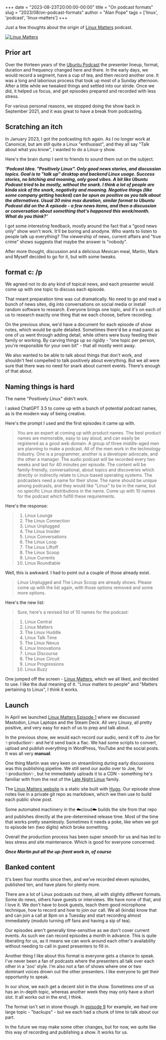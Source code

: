 +++
date = "2023-08-23T20:00:00-00:00"
title = "On podcast formats"
slug = "2023/08/on-podcast-formats"
author = "Alan Pope"
tags = ['linux', 'podcast', 'linux-matters']
+++

Just a few thoughts about the origin of [Linux Matters](https://linuxmatters.sh) podcast.

[![Linux Matters](/blog/images/2023-08-23/linuxmatters-banner-3000x750.webp)](https://linuxmatters.sh)

## Prior art

Over the thirteen years of the [Ubuntu Podcast](https://ubuntupodcast.org/) the presenter lineup, format, duration and frequency changed here and there. In the early days, we would record a segment, have a cup of tea, and then record another one. It was a long and laborious process that took up most of a Sunday afternoon. After a little while we tweaked things and settled into our stride. Once we did, it helped us focus, and get episodes prepared and recorded with less stress. 

For various personal reasons, we stopped doing the show back in September 2021, and it was great to have a break from podcasting. 

## Scratching an itch

In January 2023, I got the podcasting itch again. As I no longer work at Canonical, but am still quite a Linux "enthusiast", and they all say "Talk about what you know", I wanted to do a Linux-y show.

Here's the brain dump I sent to friends to sound them out on the subject.

***'Podcast Idea. "Positively Linux". Only good news stories, and discussion topics. Goal is to "talk up" desktop and backend Linux usage. Success stories, no bitching and moaning, only good vibes. A bit like Ubuntu Podcast tried to be mostly, without the snark. I think a lot of people are kinda sick of the snark, negativity and moaning. Negative things (like some company getting hacked) can be spun as positive as you talk about the alternatives. Usual 30 mins max duration, similar format to Ubuntu Podcast did on the A episode - a few news items, and then a discussion or conversation about something that's happened this week/month. What do you think?'***

I got some interesting feedback, mostly around the fact that a "good news only" show won't work. It'll be boring and anodyne. Who wants to listen to people talk up everything? The viewership of news, current affairs and "true crime" shows suggests that maybe the answer is "nobody". 

After more thought, discussion and a delicious Mexican meal, Martin, Mark and Myself decided to go for it, but with some tweaks. 

## format c: /p

We agreed not to do any kind of topical news, and each presenter would come up with one topic to discuss each episode. 

That meant preparation time was cut dramatically. No need to go and read a bunch of news sites, dig into conversations on social media or install random software to research. Everyone brings one topic, and it's on each of us to research exactly one thing that we each choose, before recording.  

On the previous show, we'd have a document for each episode of show notes, which would be quite detailed. Sometimes there'd be a mad panic as one of us went through adding detail, while others were busy feeding their family or working. By carving things up so rigidly - "one topic per person, you're responsible for your own bit" - that all mostly went away. 

We also wanted to be able to talk about things that don't work, and shouldn't feel compelled to talk positively about everything. But we all were sure that there was no need for snark about current events. There's enough of that about.

## Naming things is hard

The name "Positively Linux" didn't work. 

I asked ChatGPT 3.5 to come up with a bunch of potential podcast names, as is the modern way of being creative. 

Here's the prompt I used and the first episodes it came up with.

> You are an expert at coming up with product names. The best product names are memorable, easy to say aloud, and can easily be registered as a good web domain. A group of three middle-aged men are planning to make a podcast. All of the men work in the technology industry. One is a programmer, another is a developer advocate, and the other a manager. The audio podcast will be recorded every two weeks and last for 40 minutes per episode. The content will be family-friendly, conversational, about topics and discoveries which directly or indirectly relate to Linux-based operating systems. The podcasters need a name for their show. The name should be unique among podcasts, and they would like "Linux" to be in the name, but no specific Linux distributions in the name. Come up with 10 names for the podcast which fulfill these requirements.

Here's the response:

> 1. Linux Lounge
> 2. The Linux Connection
> 3. Linux Unplugged
> 4. The Linux Insider
> 5. Linux Conversations
> 6. The Linux Loop
> 7. The Linux Liftoff
> 8. The Linux Scoop
> 9. Linux Currents
> 10. Linux Roundtable


Well, this is awkward. I had to point out a couple of those already exist.

> Linux Unplugged and The Linux Scoop are already shows. Please come up with the list again, with those options removed and some more options.

Here's the new list:

> Sure, here's a revised list of 10 names for the podcast:

> 1. Linux Central
> 2. Linux Matters
> 3. The Linux Huddle
> 4. Linux Talk Time
> 5. The Linux Nexus
> 6. Linux Innovations
> 7. Linux Discourse
> 8. The Linux Circuit
> 9. Linux Progressions
> 10. Linux Buzz

One jumped off the screen - [Linux Matters](https://linuxmatters.sh), which we all liked, and decided to use. I like the dual meaning of it. "Linux matters to people" and "Matters pertaining to Linux", I think it works. 

## Launch

In April we launched [Linux Matters Episode 1](https://linuxmatters.sh/1) where we discussed Mastodon, Linux Laptops and the Steam Deck. All very Linuxy, all pretty positive, and very easy for each of us to prep and talk about. 

In the previous show, we would each record our audio, send it off to Joe for ✨production✨ and he'd send back a flac. We had some scripts to convert, upload and publish everything in WordPress, YouTube and the social posts. It was all very **manual**.

One thing Martin was very keen on streamlining during early discussions was this publishing pipeline. We still send our audio over to Joe, for ✨production✨, but he immediately uploads it to a CDN - something he's familiar with from the rest of the [Late Night Linux](https://latenightlinux.com/) family.

The [Linux Matters website](https://linuxmatters.sh) is a static site built with [Hugo](https://gohugo.io/). Our episode show notes live in a private git repo as markdown, which we then use to build each public show post.

Some automated machinery in the ☁️cloud☁️ builds the site from that repo and publishes directly at the pre-determined release time. Most of the time that works pretty seamlessly. Sometimes it needs a poke, like when we got to episode ten (two digits) which broke something. 

Overall the production process has been super smooth for us and has led to less stress and site maintenance. Which is good for everyone concerned. 

___Once Martin put all the up-front work in, of course___

## Banked content

It's been four months since then, and we've recorded eleven episodes, published ten, and have plans for plenty more. 

There are a lot of Linux podcasts out there, all with slightly different formats. Some do news, others have guests or interviews. We have none of that, and I love it. We don't have to book guests, teach them good microphone technique, how to record and how to join our call. We all (kinda) know that and can join a call at 8pm on a Tuesday and start recording almost immediately (modulo turning off fans and having a sip of tea).

Our episodes aren't generally time-sensitive as we don't cover current events. As such we can record episodes a month in advance. This is quite liberating for us, as it means we can work around each other's availability without needing to call in guest presenters to fill in. 

Another thing I like about this format is everyone gets a chance to speak. I've never been a fan of podcasts where the presenters all talk over each other in a 'zoo' style. I'm also not a fan of shows where one or two dominant voices drown out the other presenters. I like everyone to get their opportunity to speak.

In our show, we each get a decent slot in the show. Sometimes one of us has an in-depth topic, whereas another week they may only have a short slot. It all works out in the end, I think.

The format isn't set in stone though. In [episode 9](https://linuxmatters.sh/9/) for example, we had one large topic - "backups" - but we each had a chunk of time to talk about our part. 

In the future we may make some other changes, but for now, we quite like this way of recording and publishing a show. It works for us. 
